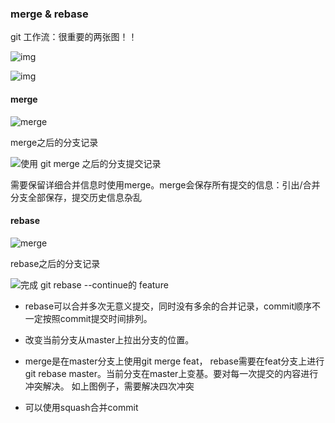 ### merge & rebase

git 工作流：很重要的两张图！！

![img](https://user-gold-cdn.xitu.io/2018/5/9/16343316cbad1533?imageView2/0/w/1280/h/960/format/webp/ignore-error/1)



![img](https://user-gold-cdn.xitu.io/2018/5/9/1634331848b2fff5?imageView2/0/w/1280/h/960/format/webp/ignore-error/1)

#### merge

![merge](https://user-gold-cdn.xitu.io/2018/5/9/16342fbc3161f98e?imageView2/0/w/1280/h/960/format/webp/ignore-error/1)

merge之后的分支记录

![使用 `git merge` 之后的分支提交记录](https://user-gold-cdn.xitu.io/2018/5/9/16342fc20a5fe006?imageView2/0/w/1280/h/960/format/webp/ignore-error/1)



需要保留详细合并信息时使用merge。merge会保存所有提交的信息：引出/合并分支全部保存，提交历史信息杂乱

#### rebase

![merge](https://user-gold-cdn.xitu.io/2018/5/9/16342fc20a6c6c8f?imageView2/0/w/1280/h/960/format/webp/ignore-error/1)

rebase之后的分支记录

![完成 `git rebase --continue`的 feature](https://user-gold-cdn.xitu.io/2018/5/9/16342fc54cf6e1a2?imageView2/0/w/1280/h/960/format/webp/ignore-error/1)

* rebase可以合并多次无意义提交，同时没有多余的合并记录，commit顺序不一定按照commit提交时间排列。
* 改变当前分支从master上拉出分支的位置。

* merge是在master分支上使用git merge feat， rebase需要在feat分支上进行git rebase master。当前分支在master上变基。要对每一次提交的内容进行冲突解决。 如上图例子，需要解决四次冲突
* 可以使用squash合并commit